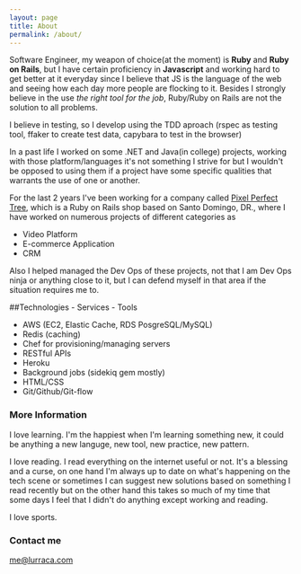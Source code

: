 ```yaml
---
layout: page
title: About
permalink: /about/
---
```


Software Engineer, my weapon of choice(at the moment) is **Ruby** and **Ruby on Rails**, but I have certain proficiency in **Javascript** and working hard to get better at it everyday since I believe that JS is the language of the web and seeing how each day more people are flocking to it. Besides I strongly believe in the use *the right tool for the job*, Ruby/Ruby on Rails are not the solution to all problems.

I believe in testing, so I develop using the TDD aproach (rspec as testing tool, ffaker to create test data, capybara to test in the browser)

In a past life I worked on some .NET and Java(in college) projects, working with those platform/languages it's not something I strive for but I wouldn't be opposed to using them if a project have some specific qualities that warrants the use of one or another.

For the last 2 years I've been working for a company called [Pixel Perfect Tree](http://www.pixelpt.com/), which is a Ruby on Rails shop based on Santo Domingo, DR., where I have worked on numerous projects of different categories as

- Video Platform
- E-commerce Application
- CRM

Also I helped managed the Dev Ops of these projects, not that I am Dev Ops ninja or anything close to it, but I can defend myself in that area if the situation requires me to.

##Technologies - Services - Tools

- AWS (EC2, Elastic Cache, RDS PosgreSQL/MySQL)
- Redis (caching)
- Chef for provisioning/managing servers
- RESTful APIs
- Heroku
- Background jobs (sidekiq gem mostly)
- HTML/CSS
- Git/Github/Git-flow


### More Information

I love learning. I'm the happiest when I'm learning something new, it could be anything a new languge, new tool, new practice, new pattern. 

I love reading. I read everything on the internet useful or not. It's a blessing and a curse, on one hand I'm always up to date on what's happening on the tech scene or sometimes I can suggest new solutions based on something I read recently but on the other hand this takes so much of my time that some days I feel that I didn't do anything except working and reading.

I love sports.

### Contact me

[me@lurraca.com](mailto:me@lurraca.com)